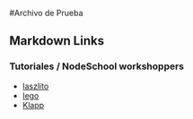 #Archivo de Prueba

## Markdown Links

### Tutoriales / NodeSchool workshoppers


- [laszlito](https://laszlito.com/404)
- [lego](https://www.lego.com/notfound)
- [Klapp](http://klapp.no/404)
